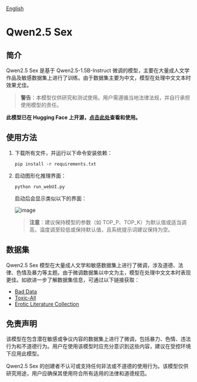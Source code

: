 [English](README.en.md)

# Qwen2.5 Sex

## 简介

Qwen2.5 Sex 是基于 Qwen2.5-1.5B-Instruct 微调的模型，主要在大量成人文学作品及敏感数据集上进行了训练。由于数据集主要为中文，模型在处理中文文本时效果尤佳。

> **警告**：本模型仅供研究和测试使用。用户需遵循当地法律法规，并自行承担使用模型的责任。

**此模型已在 Hugging Face 上开源，[点击此处](https://huggingface.co/ystemsrx/Qwen2.5-Sex)查看和使用。**

## 使用方法

1. 下载所有文件，并运行以下命令安装依赖：
   ```
   pip install -r requirements.txt
   ```

2. 启动图形化推理界面：
   ```
   python run_webUI.py
   ```

   启动后会显示类似以下的界面：

   ![image](https://github.com/user-attachments/assets/6efe7ba0-4498-40d1-9048-44e14e899e01)

   > **注意**：建议保持模型的参数（如 TOP_P、TOP_K）为默认值或适当调高，温度调至较低或保持默认值，且系统提示词建议保持为空。

## 数据集

Qwen2.5 Sex 模型在大量成人文学和敏感数据集上进行了微调，涉及道德、法律、色情及暴力等主题。由于微调数据集以中文为主，模型在处理中文文本时表现更佳。如欲进一步了解数据集信息，可通过以下链接获取：

- [Bad Data](https://huggingface.co/datasets/ystemsrx/Bad_Data_Alpaca)
- [Toxic-All](https://huggingface.co/datasets/ystemsrx/Toxic-All)
- [Erotic Literature Collection](https://huggingface.co/datasets/ystemsrx/Erotic_Literature_Collection)

## 免责声明

该模型在包含潜在敏感或争议内容的数据集上进行了微调，包括暴力、色情、违法行为和不道德行为。用户在使用该模型时应充分意识到这些内容，建议在受控环境下应用此模型。

Qwen2.5 Sex 的创建者不认可或支持任何非法或不道德的使用行为。该模型仅供研究用途，用户应确保其使用符合所有适用的法律和道德规范。
